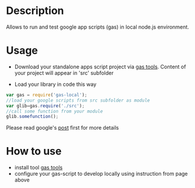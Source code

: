 # Description

Allows to run and test google app scripts (gas) in local node.js environment.

# Usage

- Download your standalone apps script project via [gas tools](https://www.npmjs.com/package/node-google-apps-script). 
Content of your project will appear in 'src' subfolder   

- Load your library in code this way
```javascript
var gas = require('gas-local');
//load your google scripts from src subfolder as module   
var glib=gas.require('./src');
//call some function from your module 
glib.somefunction();
```

Please read google's  [post](http://googleappsdeveloper.blogspot.ru/2015/12/advanced-development-process-with-apps.html) first
for more details

How to use
==
- install tool [gas tools](https://www.npmjs.com/package/node-google-apps-script)
- configure your gas-script to develop locally using instruction from page above
